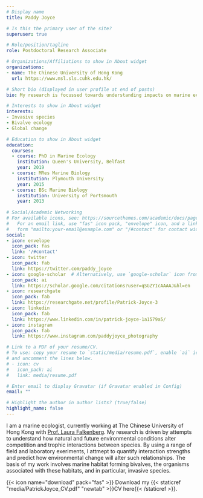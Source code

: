 ```yaml
---
# Display name
title: Paddy Joyce

# Is this the primary user of the site?
superuser: true

# Role/position/tagline
role: Postdoctoral Research Associate

# Organizations/Affiliations to show in About widget
organizations:
- name: The Chinese University of Hong Kong
  url: https://www.msl.sls.cuhk.edu.hk/

# Short bio (displayed in user profile at end of posts)
bio: My research is focussed towards understanding impacts on marine ecosystems from invasive species under global change scenarios

# Interests to show in About widget
interests:
- Invasive species
- Bivalve ecology
- Global change

# Education to show in About widget
education:
  courses:
  - course: PhD in Marine Ecology
    institution: Queen's University, Belfast
    year: 2019
  - course: MRes Marine Biology
    institution: Plymouth University
    year: 2015
  - course: BSc Marine Biology
    institution: University of Portsmouth
    year: 2013
    
# Social/Academic Networking
# For available icons, see: https://sourcethemes.com/academic/docs/page-builder/#icons
#   For an email link, use "fas" icon pack, "envelope" icon, and a link in the
#   form "mailto:your-email@example.com" or "/#contact" for contact widget.
social:
- icon: envelope
  icon_pack: fas
  link: '/#contact'
- icon: twitter
  icon_pack: fab
  link: https://twitter.com/paddy_joyce
- icon: google-scholar  # Alternatively, use `google-scholar` icon from `ai` icon pack
  icon_pack: ai
  link: https://scholar.google.com/citations?user=qSGZYIcAAAAJ&hl=en
- icon: researchgate
  icon_pack: fab
  link: https://researchgate.net/profile/Patrick-Joyce-3
- icon: linkedin
  icon_pack: fab
  link: https://www.linkedin.com/in/patrick-joyce-1a1579a5/
- icon: instagram
  icon_pack: fab
  link: https://www.instagram.com/paddyjoyce_photography

# Link to a PDF of your resume/CV.
# To use: copy your resume to `static/media/resume.pdf`, enable `ai` icons in `params.toml`, 
# and uncomment the lines below.
# - icon: cv
#   icon_pack: ai
#   link: media/resume.pdf

# Enter email to display Gravatar (if Gravatar enabled in Config)
email: ""

# Highlight the author in author lists? (true/false)
highlight_name: false
---
```


I am a marine ecologist, currently working at The Chinese University of Hong Kong with [Prof. Laura Falkenberg](https://www.marineecosystems.org). My research is driven by attempts to understand how natural and future environmental conditions alter competition and trophic interactions between species. By using a range of field and laboratory exeriments, I attmept to quantify interaction strengths and predict how environmental change will alter such relationships. The basis of my work involves marine habitat forming bivalves, the organisms associated with these habitats, and in particular,  invasive species. 


{{< icon name="download" pack="fas" >}} Download my {{< staticref "media/PatrickJoyce_CV.pdf" "newtab" >}}CV here{{< /staticref >}}.
